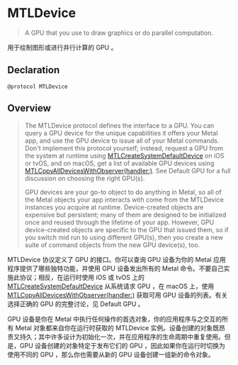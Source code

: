 #  MTLDevice

> A GPU that you use to draw graphics or do parallel computation.

用于绘制图形或进行并行计算的 GPU 。

## Declaration

```objc
@protocol MTLDevice
```

## Overview

> The MTLDevice protocol defines the interface to a GPU. You can query a GPU device for the unique capabilities it offers your Metal app, and use the GPU device to issue all of your Metal commands. Don't implement this protocol yourself; instead, request a GPU from the system at runtime using [MTLCreateSystemDefaultDevice](https://developer.apple.com/documentation/metal/1433401-mtlcreatesystemdefaultdevice?language=objc) on iOS or tvOS, and on macOS, get a list of available GPU devices using [MTLCopyAllDevicesWithObserver(handler:)](https://developer.apple.com/documentation/metal/2928189-mtlcopyalldeviceswithobserver?language=objc). See Default GPU for a full discussion on choosing the right GPU(s).
>
> GPU devices are your go-to object to do anything in Metal, so all of the Metal objects your app interacts with come from the MTLDevice instances you acquire at runtime. Device-created objects are expensive but persistent; many of them are designed to be initialized once and reused through the lifetime of your app. However, GPU device-created objects are specific to the GPU that issued them, so if you switch mid run to using different GPU(s), then you create a new suite of command objects from the new GPU device(s), too.

MTLDevice 协议定义了 GPU 的接口。你可以查询 GPU 设备为你的 Metal 应用程序提供了哪些独特功能，并使用 GPU 设备发出所有的 Metal 命令。不要自己实施此协议；相反，在运行时使用 iOS 或 tvOS 上的  [MTLCreateSystemDefaultDevice](https://developer.apple.com/documentation/metal/1433401-mtlcreatesystemdefaultdevice?language=objc) 从系统请求 GPU ，在 macOS  上，使用 [MTLCopyAllDevicesWithObserver(handler:)](https://developer.apple.com/documentation/metal/2928189-mtlcopyalldeviceswithobserver?language=objc) 获取可用 GPU 设备的列表。有关选择正确的 GPU 的完整讨论，见 Default GPU 。

GPU 设备是你在 Metal 中执行任何操作的首选对象，你的应用程序与之交互的所有 Metal 对象都来自你在运行时获取的 MTLDevice 实例。设备创建的对象既昂贵又持久；其中许多设计为初始化一次，并在应用程序的生命周期中重复使用。但是，GPU 设备创建的对象特定于发布它们的 GPU ，因此如果你在运行时切换为使用不同的 GPU ，那么你也需要从新的 GPU 设备创建一组新的命令对象。
